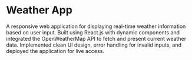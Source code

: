 # Weather App

 A responsive web application for displaying real-time weather information 
based on user input. Built using React.js with dynamic components and integrated the 
OpenWeatherMap API to fetch and present current weather data. Implemented clean 
UI design, error handling for invalid inputs, and deployed the application for live 
access. 

